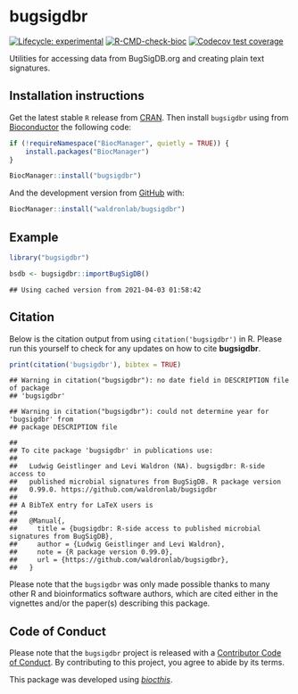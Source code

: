# bugsigdbr

<!-- badges: start -->

[![Lifecycle:
experimental](https://img.shields.io/badge/lifecycle-experimental-orange.svg)](https://lifecycle.r-lib.org/articles/stages.html#experimental)
[![R-CMD-check-bioc](https://github.com/waldronlab/bugsigdbr/workflows/R-CMD-check-bioc/badge.svg)](https://github.com/waldronlab/bugsigdbr/actions)
[![Codecov test
coverage](https://codecov.io/gh/waldronlab/bugsigdbr/branch/main/graph/badge.svg)](https://codecov.io/gh/waldronlab/bugsigdbr?branch=main)
<!-- badges: end -->

Utilities for accessing data from BugSigDB.org and creating plain text
signatures.

## Installation instructions

Get the latest stable `R` release from
[CRAN](http://cran.r-project.org/). Then install `bugsigdbr` using from
[Bioconductor](http://bioconductor.org/) the following code:

``` r
if (!requireNamespace("BiocManager", quietly = TRUE)) {
    install.packages("BiocManager")
}

BiocManager::install("bugsigdbr")
```

And the development version from
[GitHub](https://github.com/waldronlab/bugsigdbr) with:

``` r
BiocManager::install("waldronlab/bugsigdbr")
```

## Example

``` r
library("bugsigdbr")

bsdb <- bugsigdbr::importBugSigDB()
```

    ## Using cached version from 2021-04-03 01:58:42

## Citation

Below is the citation output from using `citation('bugsigdbr')` in R.
Please run this yourself to check for any updates on how to cite
**bugsigdbr**.

``` r
print(citation('bugsigdbr'), bibtex = TRUE)
```

    ## Warning in citation("bugsigdbr"): no date field in DESCRIPTION file of package
    ## 'bugsigdbr'

    ## Warning in citation("bugsigdbr"): could not determine year for 'bugsigdbr' from
    ## package DESCRIPTION file

    ## 
    ## To cite package 'bugsigdbr' in publications use:
    ## 
    ##   Ludwig Geistlinger and Levi Waldron (NA). bugsigdbr: R-side access to
    ##   published microbial signatures from BugSigDB. R package version
    ##   0.99.0. https://github.com/waldronlab/bugsigdbr
    ## 
    ## A BibTeX entry for LaTeX users is
    ## 
    ##   @Manual{,
    ##     title = {bugsigdbr: R-side access to published microbial signatures from BugSigDB},
    ##     author = {Ludwig Geistlinger and Levi Waldron},
    ##     note = {R package version 0.99.0},
    ##     url = {https://github.com/waldronlab/bugsigdbr},
    ##   }

Please note that the `bugsigdbr` was only made possible thanks to many
other R and bioinformatics software authors, which are cited either in
the vignettes and/or the paper(s) describing this package.

## Code of Conduct

Please note that the `bugsigdbr` project is released with a [Contributor
Code of Conduct](http://bioconductor.org/about/code-of-conduct/). By
contributing to this project, you agree to abide by its terms.

This package was developed using
*[biocthis](https://bioconductor.org/packages/3.13/biocthis)*.

